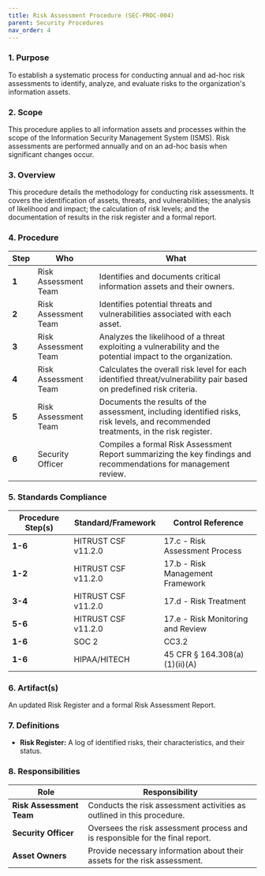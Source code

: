 ```yaml
---
title: Risk Assessment Procedure (SEC-PROC-004)
parent: Security Procedures
nav_order: 4
---
```

### 1. Purpose

To establish a systematic process for conducting annual and ad-hoc risk assessments to identify, analyze, and evaluate risks to the organization's information assets.

### 2. Scope

This procedure applies to all information assets and processes within the scope of the Information Security Management System (ISMS). Risk assessments are performed annually and on an ad-hoc basis when significant changes occur.

### 3. Overview

This procedure details the methodology for conducting risk assessments. It covers the identification of assets, threats, and vulnerabilities; the analysis of likelihood and impact; the calculation of risk levels; and the documentation of results in the risk register and a formal report.

### 4. Procedure

| **Step** | **Who**                      | **What**                                                                                                                            |
| -------- | ---------------------------- | ----------------------------------------------------------------------------------------------------------------------------------- |
| **1**    | Risk Assessment Team         | Identifies and documents critical information assets and their owners.                                                              |
| **2**    | Risk Assessment Team         | Identifies potential threats and vulnerabilities associated with each asset.                                                        |
| **3**    | Risk Assessment Team         | Analyzes the likelihood of a threat exploiting a vulnerability and the potential impact to the organization.                        |
| **4**    | Risk Assessment Team         | Calculates the overall risk level for each identified threat/vulnerability pair based on predefined risk criteria.                  |
| **5**    | Risk Assessment Team         | Documents the results of the assessment, including identified risks, risk levels, and recommended treatments, in the risk register. |
| **6**    | Security Officer             | Compiles a formal Risk Assessment Report summarizing the key findings and recommendations for management review.                     |

### 5. Standards Compliance

| **Procedure Step(s)** | **Standard/Framework**     | **Control Reference**           |
| --------------------- | -------------------------- | ------------------------------- |
| **1-6**               | HITRUST CSF v11.2.0       | 17.c - Risk Assessment Process |
| **1-2**               | HITRUST CSF v11.2.0       | 17.b - Risk Management Framework |
| **3-4**               | HITRUST CSF v11.2.0       | 17.d - Risk Treatment |
| **5-6**               | HITRUST CSF v11.2.0       | 17.e - Risk Monitoring and Review |
| **1-6**               | SOC 2                      | CC3.2                           |
| **1-6**               | HIPAA/HITECH               | 45 CFR § 164.308(a)(1)(ii)(A)   |

### 6. Artifact(s)

An updated Risk Register and a formal Risk Assessment Report.

### 7. Definitions

- **Risk Register:** A log of identified risks, their characteristics, and their status.

### 8. Responsibilities

| **Role**               | **Responsibility**                                                              |
| ---------------------- | ------------------------------------------------------------------------------- |
| **Risk Assessment Team** | Conducts the risk assessment activities as outlined in this procedure.          |
| **Security Officer**   | Oversees the risk assessment process and is responsible for the final report.   |
| **Asset Owners**       | Provide necessary information about their assets for the risk assessment.       |
